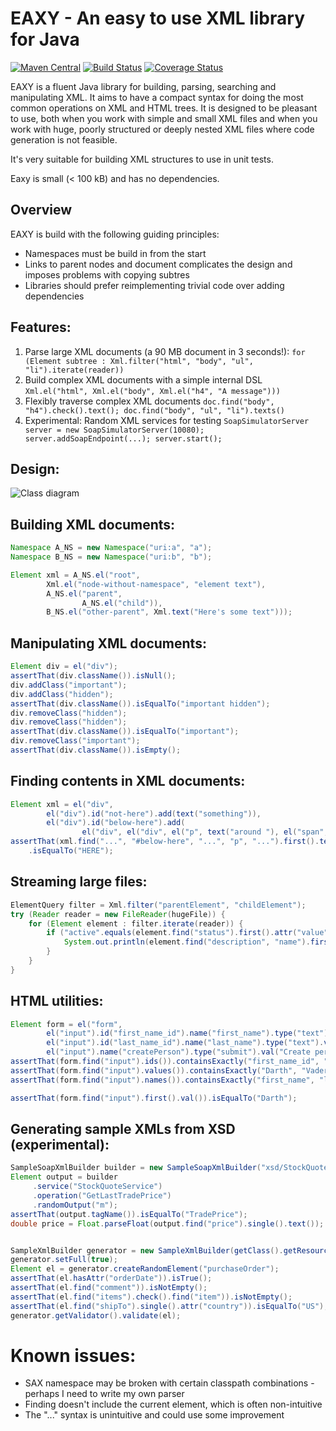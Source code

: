 EAXY - An easy to use XML library for Java
==========================================

[![Maven Central](https://maven-badges.herokuapp.com/maven-central/org.eaxy/eaxy/badge.svg)](https://maven-badges.herokuapp.com/maven-central/org.eaxy/eaxy)
[![Build Status](https://travis-ci.org/jhannes/eaxy.png)](https://travis-ci.org/jhannes/eaxy)
[![Coverage Status](https://coveralls.io/repos/jhannes/eaxy/badge.svg?branch=master&service=github)](https://coveralls.io/github/jhannes/eaxy?branch=master)

EAXY is a fluent Java library for building, parsing, searching and manipulating XML. It
aims to have a compact syntax for doing the most common operations on XML and HTML trees.
It is designed to be pleasant to use, both when you work with simple and small XML
files and when you work with huge, poorly structured or deeply nested XML files where code
generation is not feasible.

It's very suitable for building XML structures to use in unit tests.

Eaxy is small (< 100 kB) and has no dependencies. 


Overview
--------

EAXY is build with the following guiding principles:

* Namespaces must be build in from the start
* Links to parent nodes and document complicates the design and imposes problems with copying subtres
* Libraries should prefer reimplementing trivial code over adding dependencies

Features:
--------

1. Parse large XML documents (a 90 MB document in 3 seconds!):
   `for (Element subtree : Xml.filter("html", "body", "ul", "li").iterate(reader))`
2. Build complex XML documents with a simple internal DSL
   `Xml.el("html", Xml.el("body", Xml.el("h4", "A message")))`
3. Flexibly traverse complex XML documents
   `doc.find("body", "h4").check().text(); doc.find("body", "ul", "li").texts()`
4. Experimental: Random XML services for testing
   `SoapSimulatorServer server = new SoapSimulatorServer(10080); server.addSoapEndpoint(...); server.start();`

Design:
-------

![Class diagram](http://www.plantuml.com/plantuml/proxy?src=https://raw.github.com/jhannes/eaxy/master/doc/classes.puml)


Building XML documents:
-----------------------
```java
Namespace A_NS = new Namespace("uri:a", "a");
Namespace B_NS = new Namespace("uri:b", "b");

Element xml = A_NS.el("root",
        Xml.el("node-without-namespace", "element text"), 
        A_NS.el("parent", 
                A_NS.el("child")),
        B_NS.el("other-parent", Xml.text("Here's some text")));
```

Manipulating XML documents:
---------------------------
```java
Element div = el("div");
assertThat(div.className()).isNull();
div.addClass("important");
div.addClass("hidden");
assertThat(div.className()).isEqualTo("important hidden");
div.removeClass("hidden");
div.removeClass("hidden");
assertThat(div.className()).isEqualTo("important");
div.removeClass("important");
assertThat(div.className()).isEmpty();
```

Finding contents in XML documents:
---------------------------------
```java
Element xml = el("div",
        el("div").id("not-here").add(text("something")),
        el("div").id("below-here").add(
                el("div", el("div", el("p", text("around "), el("span", "HERE"), text(" around"))))));
assertThat(xml.find("...", "#below-here", "...", "p", "...").first().text())
    .isEqualTo("HERE");
```


Streaming large files:
----------------------

```java
ElementQuery filter = Xml.filter("parentElement", "childElement");
try (Reader reader = new FileReader(hugeFile)) {
    for (Element element : filter.iterate(reader)) {
        if ("active".equals(element.find("status").first().attr("value"))) {
            System.out.println(element.find("description", "name").first().text());
        }
    }
}
```


HTML utilities:
---------------
```java
Element form = el("form",
        el("input").id("first_name_id").name("first_name").type("text").val("Darth"),
        el("input").id("last_name_id").name("last_name").type("text").val("Vader"),
        el("input").name("createPerson").type("submit").val("Create person"));
assertThat(form.find("input").ids()).containsExactly("first_name_id", "last_name_id");
assertThat(form.find("input").values()).containsExactly("Darth", "Vader", "Create person");
assertThat(form.find("input").names()).containsExactly("first_name", "last_name", "createPerson");

assertThat(form.find("input").first().val()).isEqualTo("Darth");
```

Generating sample XMLs from XSD (experimental):
-----------------------------------------------
```java
SampleSoapXmlBuilder builder = new SampleSoapXmlBuilder("xsd/StockQuoteService.wsdl");
Element output = builder
     .service("StockQuoteService")
     .operation("GetLastTradePrice")
     .randomOutput("m");
assertThat(output.tagName()).isEqualTo("TradePrice");
double price = Float.parseFloat(output.find("price").single().text());


SampleXmlBuilder generator = new SampleXmlBuilder(getClass().getResource("/xsd/po.xsd"), "po");
generator.setFull(true);
Element el = generator.createRandomElement("purchaseOrder");
assertThat(el.hasAttr("orderDate")).isTrue();
assertThat(el.find("comment")).isNotEmpty();
assertThat(el.find("items").check().find("item")).isNotEmpty();
assertThat(el.find("shipTo").single().attr("country")).isEqualTo("US");
generator.getValidator().validate(el);
```



Known issues:
=============
* SAX namespace may be broken with certain classpath combinations - perhaps I need to write my own parser
* Finding doesn't include the current element, which is often non-intuitive
* The "..." syntax is unintuitive and could use some improvement
